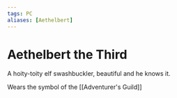 ```yaml
---
tags: PC 
aliases: [Aethelbert]
---
```

# Aethelbert the Third
A hoity-toity elf swashbuckler, beautiful and he knows it.

Wears the symbol of the [[Adventurer's Guild]]